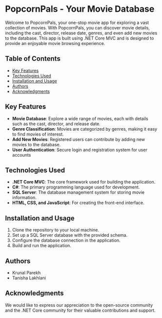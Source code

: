 # PopcornPals - Your Movie Database

Welcome to PopcornPals, your one-stop movie app for exploring a vast collection of movies. With PopcornPals, you can discover movie details, including the cast, director, release date, genres, and even add new movies to the database. This app is built using .NET Core MVC and is designed to provide an enjoyable movie browsing experience.

## Table of Contents
- [Key Features](#key-features)
- [Technologies Used](#technologies-used)
- [Installation and Usage](#installation-and-usage)
- [Authors](#authors)
- [Acknowledgments](#acknowledgments)

## Key Features
- **Movie Database**: Explore a wide range of movies, each with details such as the cast, director, and release date.
- **Genre Classification**: Movies are categorized by genres, making it easy to find movies of interest.
- **Add New Movies**: Registered users can contribute by adding new movies to the database.
- **User Authentication**: Secure login and registration system for user accounts

## Technologies Used
- **.NET Core MVC**: The core framework used for building the application.
- **C#**: The primary programming language used for development.
- **SQL Server**: The database management system for storing movie information.
- **HTML, CSS, and JavaScript**: For creating the front-end interface.

## Installation and Usage
1. Clone the repository to your local machine.
2. Set up a SQL Server database with the provided schema.
3. Configure the database connection in the application.
4. Build and run the application.



## Authors
- Krunal Parekh
- Tanisha Lakhlani

## Acknowledgments
We would like to express our appreciation to the open-source community and the .NET Core community for their valuable contributions and support.
